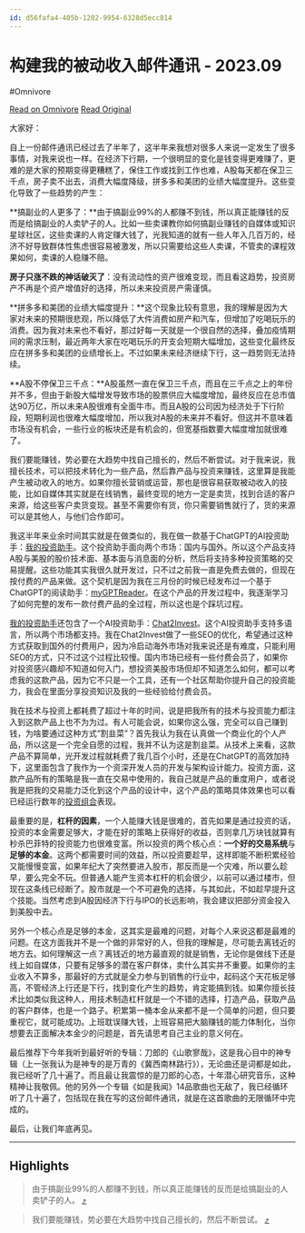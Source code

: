 ```yaml
---
id: d56fafa4-405b-1202-9954-6328d5ecc814
---
```


# 构建我的被动收入邮件通讯 - 2023.09
#Omnivore

[Read on Omnivore](https://omnivore.app/me/2023-09-18a999b022d)
[Read Original](https://omnivore.app/no_url?q=9de4e1b1-b2d6-402f-bb87-48e44064b186)

大家好：

自上一份邮件通讯已经过去了半年了，这半年来我想对很多人来说一定发生了很多事情，对我来说也一样。在经济下行期，一个很明显的变化是钱变得更难赚了，更难的是大家的预期变得更糟糕了，保住工作或找到工作也难，A股每天都在保卫三千点，房子卖不出去，消费大幅度降级，拼多多和美团的业绩大幅度提升。这些变化导致了一些趋势的产生：

**搞副业的人更多了：**由于搞副业99%的人都赚不到钱，所以真正能赚钱的反而是给搞副业的人卖铲子的人。比如一些卖课教你如何搞副业赚钱的自媒体或知识星球社区，这些卖课的人肯定赚大钱了，光我知道的就有一些人年入几百万的，经济不好导致群体性焦虑很容易被激发，所以只需要给这些人卖课，不管卖的课程效果如何，卖课的人稳赚不赔。

**房子只涨不跌的神话破灭了**：没有流动性的资产很难变现，而且看这趋势，投资房产不再是个资产增值好的选择，所以未来投资房产需谨慎。

**拼多多和美团的业绩大幅度提升：**这个现象比较有意思，我的理解是因为大家对未来的预期很悲观，所以降低了大件消费如房产和汽车，但增加了吃喝玩乐的消费。因为我对未来也不看好，那过好每一天就是一个很自然的选择，叠加疫情期间的需求压制，最近两年大家在吃喝玩乐的开支会短期大幅增加，这些变化最终反应在拼多多和美团的业绩增长上。不过如果未来经济继续下行，这一趋势则无法持续。

**A股不停保卫三千点：**A股虽然一直在保卫三千点，而且在三千点之上的年份并不多，但由于新股大幅增发导致市场的股票供应大幅度增加，最终反应在总市值达90万亿，所以未来A股很难有全面牛市。而且A股的公司因为经济处于下行阶段，短期利润也很难大幅度增加，所以我对A股的未来并不看好。但这并不意味着市场没有机会，一些行业的板块还是有机会的，但宽基指数要大幅度增加就很难了。

我们要能赚钱，势必要在大趋势中找自己擅长的，然后不断尝试。对于我来说，我擅长技术，可以把技术转化为一些产品，然后靠产品与投资来赚钱，这里算是我能产生被动收入的地方。如果你擅长营销或运营，那也是很容易获取被动收入的技能，比如自媒体其实就是在线销售，最终变现的地方一定是卖货，找到合适的客户来源，给这些客户卖货变现。甚至不需要你有货，你只需要销售就行了，货的来源可以是其他人，与他们合作即可。

我这半年来业余时间其实就是在做类似的，我在做一款基于ChatGPT的AI投资助手：[我的投资助手](http://mail01.tinyletterapp.com/bmpi-dev/2023-09/22673373-www.myinvestpilot.com/?c=8223b0bb-5175-aec2-88c5-5dd91bb5c830)。这个投资助手面向两个市场：国内与国外。所以这个产品支持A股与美股的股价技术面、基本面与消息面的分析，然后将支持多种投资策略的交易提醒。这些功能其实我很久就开发过，只不过之前我一直是免费去做的，但现在按付费的产品来做。这个契机是因为我在三月份的时候已经发布过一个基于ChatGPT的阅读助手：[myGPTReader](http://mail01.tinyletterapp.com/bmpi-dev/2023-09/22673377-www.myreader.io/?c=8223b0bb-5175-aec2-88c5-5dd91bb5c830)。在这个产品的开发过程中，我逐渐学习了如何完整的发布一款付费产品的全过程，所以这也是个踩坑过程。

[我的投资助手](http://mail01.tinyletterapp.com/bmpi-dev/2023-09/22673373-www.myinvestpilot.com/?c=8223b0bb-5175-aec2-88c5-5dd91bb5c830)还包含了一个AI投资助手：[Chat2Invest](http://mail01.tinyletterapp.com/bmpi-dev/2023-09/22673381-www.chat2invest.com/?c=8223b0bb-5175-aec2-88c5-5dd91bb5c830)。这个AI投资助手支持多语言，所以两个市场都支持。我在Chat2Invest做了一些SEO的优化，希望通过这种方式获取到国外的付费用户，因为冷启动海外市场对我来说还是有难度，只能利用SEO的方式，只不过这个过程比较慢。国内市场已经有一些付费会员了，如果你对投资感兴趣却不知道如何入门，想投资美股市场但却不知道怎么如何，都可以考虑我的这款产品，因为它不只是一个工具，还有一个社区帮助你提升自己的投资能力，我会在里面分享投资知识及我的一些经验给付费会员。

我在技术与投资上都耗费了超过十年的时间，说是把我所有的技术与投资能力都注入到这款产品上也不为为过。有人可能会说，如果你这么强，完全可以自己赚到钱，为啥要通过这种方式“割韭菜”？首先我认为我在认真做一个商业化的个人产品，所以这是一个完全自愿的过程，我并不认为这是割韭菜。从技术上来看，这款产品不算简单，光开发过程就耗费了我几百个小时，还是在ChatGPT的高效加持下，这里面包含了我作为一个资深开发人员的开发与架构设计能力。投资方面，这款产品所有的策略是我一直在交易中使用的，我自己就是产品的重度用户，或者说我是把我的交易能力泛化到这个产品的设计中，这个产品的策略具体效果也可以看已经运行数年的[投资组合](http://mail01.tinyletterapp.com/bmpi-dev/2023-09/22673385-www.myinvestpilot.com/portfolios?c=8223b0bb-5175-aec2-88c5-5dd91bb5c830)表现。

最重要的是，**杠杆的因素**，一个人能赚大钱是很难的，首先如果是通过投资的话，投资的本金需要足够大，才能在好的策略上获得好的收益，否则拿几万块钱就算有秒杀巴菲特的投资能力也很难变富。所以投资的两个核心点：**一个好的交易系统**与**足够的本金**。这两个都需要时间的效益，所以投资要趁早，这样即能不断积累经验又能慢慢变富，如果年纪大了突然要进入股市，那反而是一个灾难，所以要么趁早，要么完全不玩。但普通人能产生资本杠杆的机会很少，以前可以通过楼市，但现在这条线已经断了。股市就是一个不可避免的选择，与其如此，不如趁早提升这个技能。当然考虑到A股因经济下行与IPO的长远影响，我会建议把部分资金投入到美股中去。

另外一个核心点是足够的本金，这其实是最难的问题，对每个人来说这都是最难的问题。在这方面我并不是一个做的非常好的人，但我的理解是，尽可能去离钱近的地方去。如何理解这一点？离钱近的地方最直观的就是销售，无论你是做线下还是线上如自媒体，只要有足够多的潜在客户群体，卖什么其实并不重要。如果你的主业收入不算多，那最好的方式就是全力参与到销售的行业中，起码这个天花板足够高，不管经济上行还是下行，找到变化产生的趋势，肯定能搞到钱。如果你擅长技术比如类似我这种人，用技术制造杠杆就是一个不错的选择，打造产品，获取产品的客户群体，也是一个路子。积累第一桶本金从来都不是一个简单的问题，但只要重视它，就可能成功。上班耽误赚大钱，上班容易把大脑赚钱的能力体制化，当你想要去正面解决本金少的问题是，首先请思考自己主业的意义何在。

最后推荐下今年我听到最好听的专辑：刀郎的《山歌寥哉》，这是我心目中的神专辑（上一张我认为是神专的是万青的《冀西南林路行》），无论曲还是词都是如此，我已经听了几十遍了。而且最让我震惊的是刀郎的心态，十年潜心研究音乐，这种精神让我敬佩。他的另外一个专辑《如是我闻》14品歌曲也无敌了，我已经循环听了几十遍了，包括现在我在写的这份邮件通讯，就是在这首歌曲的无限循环中完成的。

最后，让我们年底再见。

---

## Highlights

> 由于搞副业99%的人都赚不到钱，所以真正能赚钱的反而是给搞副业的人卖铲子的人。 [⤴️](https://omnivore.app/me/2023-09-18a999b022d#a18fa89b-6ec0-4157-a3a5-b9a8331eff86) 

> 我们要能赚钱，势必要在大趋势中找自己擅长的，然后不断尝试。 [⤴️](https://omnivore.app/me/2023-09-18a999b022d#fd0bc690-4b84-40d3-bc6f-8a13d9313b84) 

